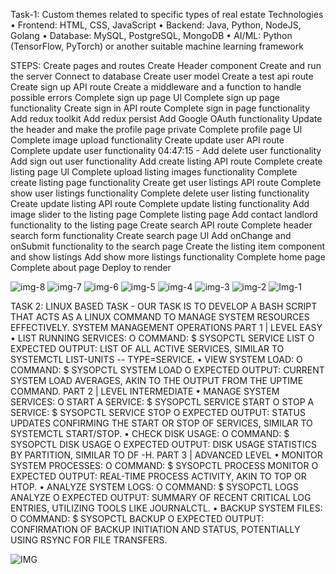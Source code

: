 Task-1: Custom themes related to specific types of real estate
Technologies
• Frontend: HTML, CSS, JavaScript
• Backend: Java, Python, NodeJS, Golang
• Database: MySQL, PostgreSQL, MongoDB
• AI/ML: Python (TensorFlow, PyTorch) or another suitable machine learning
framework

STEPS:
Create pages and routes
Create Header component 
Create and run the server 
Connect to database 
Create user model
Create a test api route
Create sign up API route
Create a middleware and a function to handle possible errors
Complete sign up page Ul
Complete sign up page functionality
Create sign in API route
Complete sign in page functionality
Add redux toolkit
Add redux persist
Add Google OAuth functionality
Update the header and make the profile page private
Complete profile page Ul
Complete image upload functionality
Create update user API route
Complete update user functionality 
04:47:15 - Add delete user functionality
Add sign out user functionality
Add create listing API route
Complete create listing page Ul
Complete upload listing images functionality 
Complete create listing page functionality 
Create get user listings API route
Complete show user listings functionality
Complete delete user listing functionality
Create update listing API route
Complete update listing functionality 
Add image slider to the listing page
Complete listing page
Add contact landlord functionality to the listing page
Create search API route
Complete header search form functionality
Create search page Ul
Add onChange and onSubmit functionality to the search page
Create the listing item component and show listings
Add show more listings functionality
Complete home page
Complete about page
Deploy to render


![img-8](https://github.com/user-attachments/assets/ad1fac46-8e02-4f99-b5f9-a1c17f1489cf)
![img-7](https://github.com/user-attachments/assets/4fdb6d2d-c66e-40e5-be9a-55b406fa3f74)
![img-6](https://github.com/user-attachments/assets/c9f0e568-aa4b-4a80-ae62-f37fc44dc73a)
![img-5](https://github.com/user-attachments/assets/3636cda4-eae5-4513-a63e-968f261ff593)
![img-4](https://github.com/user-attachments/assets/c18b1099-2922-4c0f-bf0c-d76b8adc87db)
![img-3](https://github.com/user-attachments/assets/3b297e48-f5e4-4516-8253-4e7702236628)
![img-2](https://github.com/user-attachments/assets/05afd3e1-0d52-4e8b-b3b1-f92f5334cd99)
![Img-1](https://github.com/user-attachments/assets/5c67c877-12dc-45bb-b847-5312b3322ea3)



TASK 2: LINUX BASED TASK - OUR TASK IS TO DEVELOP A BASH SCRIPT THAT ACTS AS A LINUX COMMAND TO MANAGE SYSTEM RESOURCES EFFECTIVELY.
SYSTEM MANAGEMENT OPERATIONS
PART 1 | LEVEL EASY • LIST RUNNING SERVICES: O COMMAND: $ SYSOPCTL SERVICE LIST O EXPECTED OUTPUT: LIST OF ALL ACTIVE SERVICES, SIMILAR TO SYSTEMCTL LIST-UNITS -- TYPE=SERVICE. • VIEW SYSTEM LOAD: O COMMAND: $ SYSOPCTL SYSTEM LOAD O EXPECTED OUTPUT: CURRENT SYSTEM LOAD AVERAGES, AKIN TO THE OUTPUT FROM THE UPTIME COMMAND.
PART 2 | LEVEL INTERMEDIATE • MANAGE SYSTEM SERVICES: O START A SERVICE: $ SYSOPCTL SERVICE START O STOP A SERVICE: $ SYSOPCTL SERVICE STOP O EXPECTED OUTPUT: STATUS UPDATES CONFIRMING THE START OR STOP OF SERVICES, SIMILAR TO SYSTEMCTL START/STOP.
• CHECK DISK USAGE: O COMMAND: $ SYSOPCTL DISK USAGE O EXPECTED OUTPUT: DISK USAGE STATISTICS BY PARTITION, SIMILAR TO DF -H.
PART 3 | ADVANCED LEVEL • MONITOR SYSTEM PROCESSES: O COMMAND: $ SYSOPCTL PROCESS MONITOR O EXPECTED OUTPUT: REAL-TIME PROCESS ACTIVITY, AKIN TO TOP OR HTOP. • ANALYZE SYSTEM LOGS: O COMMAND: $ SYSOPCTL LOGS ANALYZE O EXPECTED OUTPUT: SUMMARY OF RECENT CRITICAL LOG ENTRIES, UTILIZING TOOLS LIKE JOURNALCTL. • BACKUP SYSTEM FILES: O COMMAND: $ SYSOPCTL BACKUP
O EXPECTED OUTPUT: CONFIRMATION OF BACKUP INITIATION AND STATUS, POTENTIALLY USING RSYNC FOR FILE TRANSFERS.

![IMG](https://github.com/user-attachments/assets/57ca9f70-3d6f-4fe2-8858-7c1afc301333)


